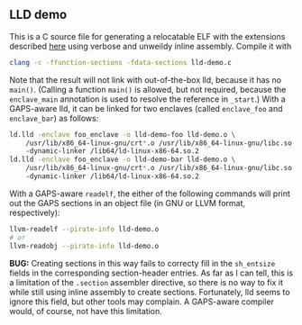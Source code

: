 LLD demo
--------

This is a C source file for generating a relocatable ELF with the extensions
described [here](https://github.com/GaloisInc/pirate-annotations/blob/master/spec/elf_extensions.rst)
using verbose and unweildy inline assembly. Compile it with

```sh
clang -c -ffunction-sections -fdata-sections lld-demo.c
```

Note that the result will not link with out-of-the-box lld, because it has no
`main()`. (Calling a function `main()` is allowed, but not required, because
the `enclave_main` annotation is used to resolve the reference in `_start`.)
With a GAPS-aware lld, it can be linked for two enclaves (called `enclave_foo`
and `enclave_bar`) as follows:

```sh
ld.lld -enclave foo_enclave -o lld-demo-foo lld-demo.o \
    /usr/lib/x86_64-linux-gnu/crt*.o /usr/lib/x86_64-linux-gnu/libc.so
    -dynamic-linker /lib64/ld-linux-x86-64.so.2
ld.lld -enclave foo_enclave -o lld-demo-bar lld-demo.o \
    /usr/lib/x86_64-linux-gnu/crt*.o /usr/lib/x86_64-linux-gnu/libc.so
    -dynamic-linker /lib64/ld-linux-x86-64.so.2
```

With a GAPS-aware `readelf`, the either of the following commands will print out
the GAPS sections in an object file (in GNU or LLVM format, respectively):

```sh
llvm-readelf --pirate-info lld-demo.o
# or
llvm-readobj --pirate-info lld-demo.o
```

**BUG:** Creating sections in this way fails to correcty fill in the `sh_entsize`
fields in the corresponding section-header entries. As far as I can tell, this
is a limitation of the `.section` assembler directive, so there is no way to fix
it while still using inline assembly to create sections. Fortunately, lld seems
to ignore this field, but other tools may complain. A GAPS-aware compiler would,
of course, not have this limitation.
